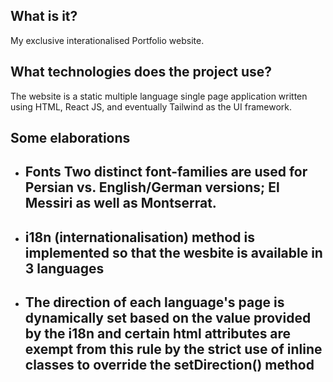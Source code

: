 ## What is it? 

My exclusive interationalised Portfolio website. 



## What technologies does the project use?

The website is a static multiple language single page application written using HTML, React JS, and eventually Tailwind as the UI framework.



## Some elaborations

- ## Fonts Two distinct font-families are used for Persian vs. English/German versions; El Messiri as well as Montserrat.
- ## i18n (internationalisation) method is implemented so that the wesbite is available in 3 languages
- ## The direction of each language's page is dynamically set based on the value provided by the i18n and certain html attributes are exempt from this rule by the strict use of inline classes to override the setDirection() method
